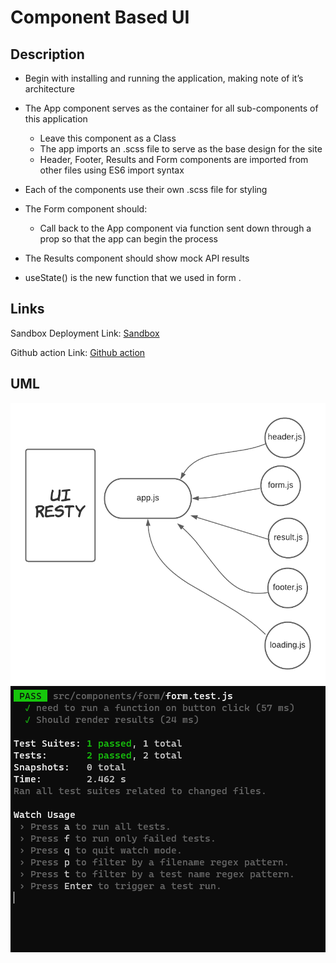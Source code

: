 
# Component Based UI



## Description

- Begin with installing and running the application, making note of it’s architecture

- The App component serves as the container for all sub-components of this application

  - Leave this component as a Class
  - The app imports an .scss file to serve as the base design for the site
  - Header, Footer, Results and Form components are imported from other files using ES6 import syntax

- Each of the components use their own .scss file for styling

- The Form component should:

  - Call back to the App component via function sent down through a prop so that the app can begin the process

- The Results component should show mock API results

- useState() is the new function that we used in form .

## Links

Sandbox Deployment Link: [Sandbox](https://codesandbox.io/s/autumn-surf-g685b)


Github action  Link: [Github action](https://github.com/qusaiqeisi/resty/runs/3587305335)

## UML

![uml](img/uml.png)
![Test](img/rsty.PNG)
